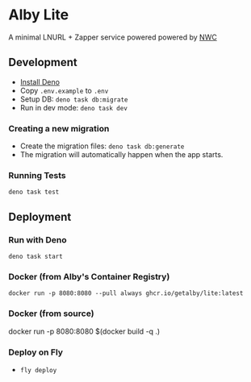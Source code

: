 # Alby Lite

A minimal LNURL + Zapper service powered powered by [NWC](https://nwc.dev)

## Development

- [Install Deno](https://docs.deno.com/runtime/manual/getting_started/installation/)
- Copy `.env.example` to `.env`
- Setup DB: `deno task db:migrate`
- Run in dev mode: `deno task dev`

### Creating a new migration

- Create the migration files: `deno task db:generate`
- The migration will automatically happen when the app starts.

### Running Tests

`deno task test`

## Deployment

### Run with Deno

`deno task start`

### Docker (from Alby's Container Registry)

`docker run -p 8080:8080 --pull always ghcr.io/getalby/lite:latest`

### Docker (from source)

docker run -p 8080:8080 $(docker build -q .)

### Deploy on Fly

- `fly deploy`
